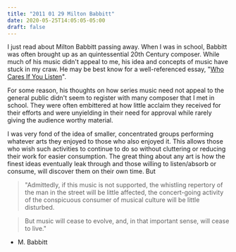 ```yaml
---
title: "2011 01 29 Milton Babbitt"
date: 2020-05-25T14:05:05-05:00
draft: false
---
```

		 
I just read about Milton Babbitt passing away. When I was in school, Babbitt was often brought up as an quintessential 20th Century composer. While much of his music didn't appeal to me, his idea and concepts of music  have stuck in my craw. He may be best know for a well-referenced essay, "<a href="http://www.palestrant.com/babbitt.html">Who Cares If You Listen</a>".

For some reason, his thoughts on how series music need not appeal to the general public didn't seem to register with many composer that I met in school. They were often embittered at how little acclaim they received for their efforts and were unyielding in their need for approval while rarely giving the audience worthy material. 

I was very fond of the idea of smaller, concentrated groups performing whatever arts they enjoyed to those who also enjoyed it. This allows those who wish such activities to continue to do so without cluttering or reducing their work for easier consumption. The great thing about any art is how the finest ideas eventually leak through and those willing to listen/absorb or consume, will discover them on their own time. But 

>"Admittedly, if this music is not supported, the whistling repertory of the man in the street will be little affected, the concert-going activity of the conspicuous consumer of musical culture will be little disturbed.

>But music will cease to evolve, and, in that important sense, will cease to live."

 - M. Babbitt

